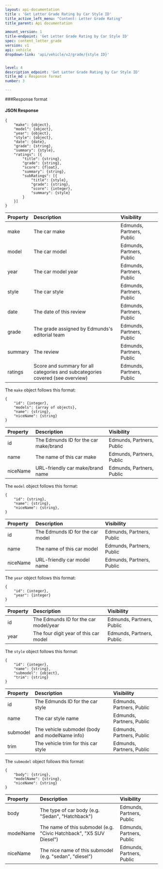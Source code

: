 ```yaml
---
layout: api-documentation
title : 'Get Letter Grade Rating by Car Style ID'
title_active_left_menu: "Content: Letter Grade Rating"
title_parent: Api documentation

amount_version: 1
title-endpoint: 'Get Letter Grade Rating by Car Style ID'
spec: content_letter_grade
version: v1
api: vehicle
dropdown-link: 'api/vehicle/v2/grade/{style ID}'


level: 4
description_edpoint: 'Get Letter Grade Rating by Car Style ID'
title_md : Response format
number: 3

---
```


###Response format

#### JSON Response

	{
	    "make": {object},
	    "model": {object},
	    "year": {object},
	    "style": {object},
	    "date": {date},
	    "grade": {string},
	    "summary": {style},
	    "ratings": [{
	        "title": {string},
	        "grade": {string},
	        "score": {float},
	        "summary": {string},
	        "subRatings": [{
	            "title": {style},
	            "grade": {string},
	            "score": {integer},
	            "summary": {style}
	        }
	    }]
	}

| Property      				| Description                         					| Visibility                |
|:------------------------------|:------------------------------------------------------|:------------------------- |
| make		    				| The car make											| Edmunds, Partners, Public |
| model							| The car model											| Edmunds, Partners, Public |
| year	  						| The car model year									| Edmunds, Partners, Public |
| style 						| The car style											| Edmunds, Partners, Public |
| date							| The date of this review								| Edmunds, Partners, Public |
| grade							| The grade assigned by Edmunds's editorial team		| Edmunds, Partners, Public |
| summary					    | The review											| Edmunds, Partners, Public |
| ratings						| Score and summary for all categories and subcategories covered (see overview)	| Edmunds, Partners, Public |

The <code>make</code> object follows this format:

	{
		"id": {integer},
		"models": {array of objects},
		"name": {string},
		"niceName": {string}
	}

| Property      | Description                                              | Visibility                |
|:--------------|:---------------------------------------------------------|:------------------------- |
| id            | The Edmunds ID for the car make/brand                    | Edmunds, Partners, Public |
| name          | The name of this car make                                | Edmunds, Partners, Public |
| niceName      | URL-friendly car make/brand name                         | Edmunds, Partners, Public |

The <code>model</code> object follows this format:

	{
		"id": {string},
		"name": {string},
		"niceName": {string},
	}

| Property      | Description                                                    | Visibility                |
|:--------------|:---------------------------------------------------------------|:------------------------- |
| id            | The Edmunds ID for the car model                               | Edmunds, Partners, Public |
| name          | The name of this car model                                     | Edmunds, Partners, Public |
| niceName      | URL-friendly car model name                                    | Edmunds, Partners, Public |

The <code>year</code> object follows this format:

	{
		"id": {integer},
		"year": {integer}
	}

| Property      | Description                                                    | Visibility                |
|:--------------|:---------------------------------------------------------------|:------------------------- |
| id            | The Edmunds ID for the car model/year                          | Edmunds, Partners, Public |
| year          | The four digit year of this car model                          | Edmunds, Partners, Public |

The <code>style</code> object follows this format:

	{
		"id": {integer},
		"name": {string},
		"submodel": {object},
		"trim": {string}
	}

| Property      | Description                                                    | Visibility                |
|:--------------|:---------------------------------------------------------------|:------------------------- |
| id            | The Edmunds ID for the car style 		                         | Edmunds, Partners, Public |
| name	        | The car style name										     | Edmunds, Partners, Public |
| submodel      | The vehicle submodel (body and modelName info)                 | Edmunds, Partners, Public |
| trim      	| The vehicle trim for this car style 			                 | Edmunds, Partners, Public |

The <code>submodel</code> object follows this format:

	{
		"body": {string},
		"modelName": {string},
		"niceName": {string}
	}

| Property      | Description                                                         | Visibility                 |
|:--------------|:--------------------------------------------------------------------|:-------------------------- |
| body          | The type of car body (e.g. "Sedan", "Hatchback")                    | Edmunds, Partners, Public  |
| modelName     | The name of this submodel (e.g. "Civic Hatchback", "X5 SUV Diesel") | Edmunds, Partners, Public  |
| niceName      | The nice name of this submodel (e.g. "sedan", "diesel")             | Edmunds, Partners, Public  |
